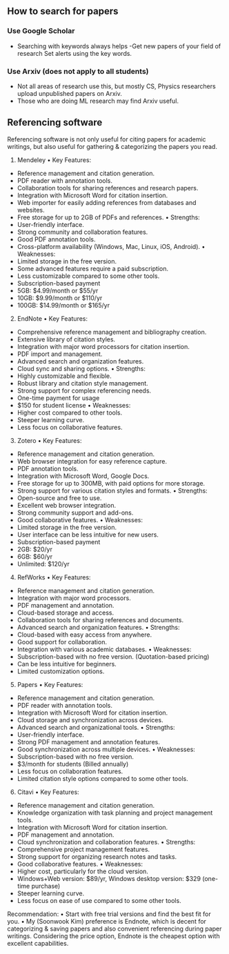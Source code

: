 ## How to search for papers
###	Use Google Scholar
  -	Searching with keywords always helps
    -Get new papers of your field of research Set alerts using the key words.
###	Use Arxiv (does not apply to all students)
  -	Not all areas of research use this, but mostly CS, Physics researchers upload unpublished papers on Arxiv.
  -	Those who are doing ML research may find Arxiv useful.
  
## Referencing software
Referencing software is not only useful for citing papers for academic writings, but also useful for gathering & categorizing the papers you read.
1. Mendeley
•	Key Features:
*	Reference management and citation generation.
*	PDF reader with annotation tools.
*	Collaboration tools for sharing references and research papers.
*	Integration with Microsoft Word for citation insertion.
*	Web importer for easily adding references from databases and websites.
*	Free storage for up to 2GB of PDFs and references.
•	Strengths:
*	User-friendly interface.
*	Strong community and collaboration features.
*	Good PDF annotation tools.
*	Cross-platform availability (Windows, Mac, Linux, iOS, Android).
•	Weaknesses:
*	Limited storage in the free version.
*	Some advanced features require a paid subscription.
*	Less customizable compared to some other tools.
*	Subscription-based payment
  *	5GB: $4.99/month or $55/yr
  *	10GB: $9.99/month or $110/yr
  *	100GB: $14.99/month or $165/yr
2. EndNote
•	Key Features:
*	Comprehensive reference management and bibliography creation.
*	Extensive library of citation styles.
* Integration with major word processors for citation insertion.
* PDF import and management.
* Advanced search and organization features.
* Cloud sync and sharing options.
•	Strengths:
* Highly customizable and flexible.
* Robust library and citation style management.
* Strong support for complex referencing needs.
* One-time payment for usage
*	$150 for student license
•	Weaknesses:
* Higher cost compared to other tools.
* Steeper learning curve.
* Less focus on collaborative features.
3. Zotero
•	Key Features:
* Reference management and citation generation.
* Web browser integration for easy reference capture.
* PDF annotation tools.
* Integration with Microsoft Word, Google Docs.
* Free storage for up to 300MB, with paid options for more storage.
* Strong support for various citation styles and formats.
•	Strengths:
* Open-source and free to use.
* Excellent web browser integration.
* Strong community support and add-ons.
* Good collaborative features.
•	Weaknesses:
* Limited storage in the free version.
* User interface can be less intuitive for new users.
* Subscription-based payment
*	2GB: $20/yr
*	6GB: $60/yr
*	Unlimited: $120/yr
4. RefWorks
•	Key Features:
* Reference management and citation generation.
* Integration with major word processors.
* PDF management and annotation.
* Cloud-based storage and access.
* Collaboration tools for sharing references and documents.
* Advanced search and organization features.
•	Strengths:
* Cloud-based with easy access from anywhere.
* Good support for collaboration.
* Integration with various academic databases.
•	Weaknesses:
* Subscription-based with no free version. (Quotation-based pricing)
* Can be less intuitive for beginners.
* Limited customization options.
5. Papers
•	Key Features:
* Reference management and citation generation.
* PDF reader with annotation tools.
* Integration with Microsoft Word for citation insertion.
* Cloud storage and synchronization across devices.
* Advanced search and organizational tools.
•	Strengths:
* User-friendly interface.
* Strong PDF management and annotation features.
* Good synchronization across multiple devices.
•	Weaknesses:
* Subscription-based with no free version.
*	$3/month for students (Billed annually)
* Less focus on collaboration features.
* Limited citation style options compared to some other tools.
6. Citavi
•	Key Features:
* Reference management and citation generation.
* Knowledge organization with task planning and project management tools.
* Integration with Microsoft Word for citation insertion.
* PDF management and annotation.
* Cloud synchronization and collaboration features.
•	Strengths:
* Comprehensive project management features.
* Strong support for organizing research notes and tasks.
* Good collaborative features.
•	Weaknesses:
* Higher cost, particularly for the cloud version.
*	Windows+Web version: $89/yr, Windows desktop version: $329 (one-time purchase)
* Steeper learning curve.
* Less focus on ease of use compared to some other tools.

Recommendation: 
•	Start with free trial versions and find the best fit for you. 
•	My (Soonwook Kim) preference is Endnote, which is decent for categorizing & saving papers and also convenient referencing during paper writings. Considering the price option, Endnote is the cheapest option with excellent capabilities.




